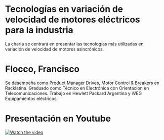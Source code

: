 # Tecnologías en variación de velocidad de motores eléctricos para la industria
La charla se centrará en presentar las tecnologías más utilizadas en variación de velocidad de motores asincrónicos. 
# Flocco, Francisco
Se desempeña como Product Manager Drives, Motor Control & Breakers en Racklatina. Graduado como Técnico en Electrónica con Orientación en Telecomunicaciones. Trabajo en Hewlett Packard Argentina y WEG Equipamientos eléctricos.
# Presentación en Youtube
[![Watch the video](https://img.youtube.com/vi/MlMhQMlzQX8/maxresdefault.jpg)](https://www.youtube.com/watch?v=MlMhQMlzQX8)
